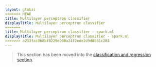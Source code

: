 ```yaml
---
layout: global
<<<<<<< HEAD
title: Multilayer perceptron classifier
displayTitle: Multilayer perceptron classifier
=======
title: Multilayer perceptron classifier - spark.ml
displayTitle: Multilayer perceptron classifier - spark.ml
>>>>>>> a233fac0b8bf8229d938a24f2ede2d9d8861c284
---
```


  > This section has been moved into the
   [classification and regression section](ml-classification-regression.html#multilayer-perceptron-classifier).

